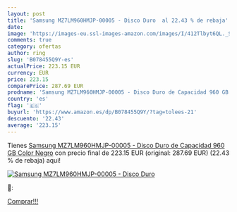 ```yaml
---
layout: post
title: 'Samsung MZ7LM960HMJP-00005 - Disco Duro  al 22.43 % de rebaja'
date: 
image: 'https://images-eu.ssl-images-amazon.com/images/I/412Tlbyt6QL._SL200_.jpg'
comments: true
category: ofertas
author: ring
slug: 'B078455Q9Y-es'
actualPrice: 223.15 EUR
currency: EUR
price: 223.15
comparePrice: 287.69 EUR
prodname: 'Samsung MZ7LM960HMJP-00005 - Disco Duro de Capacidad 960 GB  Color Negro'
country: 'es'
flag: '🇪🇸'
buyurl: 'https://www.amazon.es/dp/B078455Q9Y/?tag=tolees-21'
descuento: '22.43'
average: '223.15'
---
```


Tienes [Samsung MZ7LM960HMJP-00005 - Disco Duro de Capacidad 960 GB  Color Negro](https://www.amazon.es/dp/B078455Q9Y/?tag=tolees-21) con precio final de  223.15 EUR (original: 287.69 EUR) (22.43 %  de rebaja) aqui!

[![Samsung MZ7LM960HMJP-00005 - Disco Duro ](https://images-eu.ssl-images-amazon.com/images/I/412Tlbyt6QL._SL200_.jpg)](https://www.amazon.es/dp/B078455Q9Y/?tag=tolees-21)

🔎:


[Comprar!!!](https://www.amazon.es/dp/B078455Q9Y/?tag=tolees-21)
